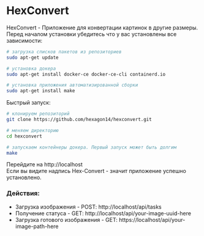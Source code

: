 # HexConvert
HexConvert - Приложение для конвертации картинок в другие размеры.  
Перед началом установки убедитесь что у вас установлены все зависимости:
```bash
# загрузка списков пакетов из репозиториев
sudo apt-get update

# установка докера
sudo apt-get install docker-ce docker-ce-cli containerd.io

# установка приложения автоматизированной сборки
sudo apt-get install make
```
Быстрый запуск:
```bash
# клонируем репозиторий
git clone https://github.com/hexagon14/hexconvert.git

# меняем директорию
cd hexconvert

# запускаем контейнеры докера. Первый запуск может быть долгим
make
```
Перейдите на http://localhost  
Если вы видите надпись Hex-Convert - значит приложение успешно установлено.
### Действия:
* Загрузка изображения - POST: http://localhost/api/tasks
* Получение статуса - GET: http://localhost/api/your-image-uuid-here
* Загрузка готового изображения - GET: https://localhost/api/your-image-path-here
